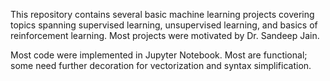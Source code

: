 This repository contains several basic machine learning projects covering topics spanning supervised learning, unsupervised learning, and basics of reinforcement 
learning. Most projects were motivated by Dr. Sandeep Jain. 

Most code were implemented in Jupyter Notebook. Most are functional; some need further decoration for vectorization and syntax simplification.
